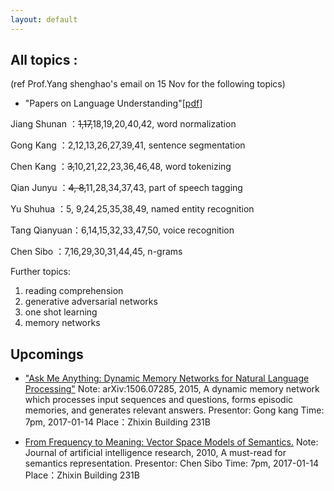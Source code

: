 ```yaml
---
layout: default
---
```


## All topics :
(ref Prof.Yang shenghao's email on 15 Nov for the following topics)
- "Papers on Language Understanding"\[[pdf](reading-list-2016-09-18.pdf)\]

Jiang Shunan ：~~1,17,~~18,19,20,40,42, word normalization

Gong Kang    ：2,12,13,26,27,39,41, sentence segmentation

Chen Kang    ：~~3,~~10,21,22,23,36,46,48, word tokenizing

Qian Junyu   ：~~4, 8,~~11,28,34,37,43, part of speech tagging

Yu Shuhua    ：5, 9,24,25,35,38,49, named entity recognition

Tang Qianyuan：6,14,15,32,33,47,50, voice recognition

Chen Sibo    ：7,16,29,30,31,44,45, n-grams 

Further topics:
1. reading comprehension
2. generative adversarial networks
3. one shot learning
4. memory networks


## Upcomings
- ["Ask Me Anything: Dynamic Memory Networks for Natural Language Processing"](http://arxiv.org/abs/1506.07285)
   Note: arXiv:1506.07285, 2015, A dynamic memory network which processes input sequences and questions, forms episodic memories, and generates relevant answers.
   Presentor: Gong kang 
   Time: 7pm, 2017-01-14
   Place：Zhixin Building 231B

- [From Frequency to Meaning: Vector Space Models of Semantics.](http://www.jair.org/media/2934/live-2934-4846-jair.pdf)
   Note: Journal of artificial intelligence research, 2010, A must-read for semantics representation.
   Presentor: Chen Sibo
   Time: 7pm, 2017-01-14
   Place：Zhixin Building 231B
